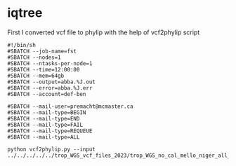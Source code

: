 # iqtree

First I converted vcf file to phylip with the help of vcf2phylip script

```
#!/bin/sh
#SBATCH --job-name=fst
#SBATCH --nodes=1
#SBATCH --ntasks-per-node=1
#SBATCH --time=12:00:00
#SBATCH --mem=64gb
#SBATCH --output=abba.%J.out
#SBATCH --error=abba.%J.err
#SBATCH --account=def-ben

#SBATCH --mail-user=premacht@mcmaster.ca
#SBATCH --mail-type=BEGIN
#SBATCH --mail-type=END
#SBATCH --mail-type=FAIL
#SBATCH --mail-type=REQUEUE
#SBATCH --mail-type=ALL

python vcf2phylip.py --input ../../../../../trop_WGS_vcf_files_2023/trop_WGS_no_cal_mello_niger_all_chrs.vcf.recode.vcf.gz
```
